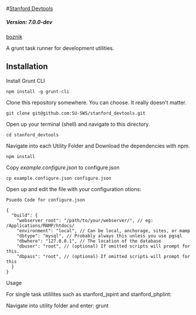#[Stanford Devtools](https://github.com/SU-SWS/stanford_devtools)
##### Version: 7.0.0-dev

[boznik](https://github.com/boznik)

A grunt task runner for development utilities.

Installation
---

Install Grunt CLI

`npm install -g grunt-cli`

Clone this repository somewhere. You can choose. It really doesn't matter.

`git clone git@github.com:SU-SWS/stanford_devtools.git`

Open up your terminal (shell) and navigate to this directory.

`cd stanford_devtools`

Navigate into each Utility Folder and Download the dependencies with npm.

`npm install`

Copy _example.configure.json_ to configure.json

`cp example.configure.json configure.json`

Open up and edit the file with your configuration otions:

```
Psuedo Code for configure.json

{
  "build": {
    "webserver_root": "/path/to/your/webserver/", // eg: /Applications/MAMP/htdocs/
    "environment": "local", // Can be local, anchorage, sites, or mamp
    "dbtype": "mysql", // Probably always this unless you use pgsql
    "dbwhere": "127.0.0.1", // The location of the database
    "dbuser": "root", // (optional) If omitted scripts will prompt for this.
    "dbpass": "root", // (optional) If omitted scripts will prompt for this
  }
}

```
Usage

For single task utililites such as stanford_jspint and stanford_phplint:

Navigate into utility folder and enter: grunt
